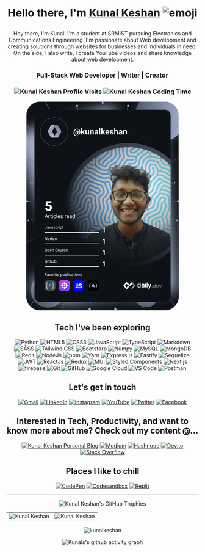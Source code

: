 <!-- <img alt="Kunal Keshan" src="<Banner URL HERE>" /> -->
<h1 align="center">
  
  Hello there, I'm [Kunal Keshan][WEBSITE]
  <img alt="emoji" width="40" src="https://media.tenor.com/KWobkKSWriwAAAAM/nerd.gif" />
</h1>

<div>
<!--   <img alt="Kunal Keshan Profile" align="right" width="30%" src="https://avatars.githubusercontent.com/u/68579547?v=4" /> -->
  <p align="center">
  Hey there, I'm Kunal! I'm a student at SRMIST pursuing Electronics and Communications Engineering. I'm passionate about Web development and creating solutions through websites for businesses and individuals in need. On the side, I also write, I create YouTube videos and share knowledge about web development.
  </p>
  <h3 align="center"> Full-Stack Web Developer | Writer | Creator </h3>
</div>

<h3>
  <p align="center">
    <img src="https://komarev.com/ghpvc/?username=kunalkeshan&label=Profile%20views&color=6805D3&style=for-the-badge" alt="Kunal Keshan Profile Visits" />
    <img src="https://wakatime.com/badge/user/aaa9886d-338c-47c9-b776-f0703babcd82.svg?style=for-the-badge" alt="Kunal Keshan Coding Time" />
  </p>
</h3>

<div align="center"><img src="https://github.com/kunalkeshan/kunalkeshan/blob/main/devcard.svg" width="400" alt="Kunal Keshan's Dev Card"/></p>

<div>
  <h2 align="center">Tech I've been exploring</h2>
  <p align="center"> 
  <!--   <img alt="C" src="https://img.shields.io/badge/c-%2300599C.svg?&style=for-the-badge&logo=c&logoColor=white" /> -->
  <!--   <img alt="C++" src="https://img.shields.io/badge/c++-%2300599C.svg?&style=for-the-badge&logo=c%2B%2B&ogoColor=white" /> -->
  <img alt="Python" src="https://img.shields.io/badge/python-%2314354C.svg?style=for-the-badge&logo=python&logoColor=white"/>
<!--     <img alt="Java" src="https://img.shields.io/badge/java-%23ED8B00.svg?&style=for-the-badge&logo=java&logoColor=white" /> -->
    <img alt="HTML5" src="https://img.shields.io/badge/html5-%23E34F26.svg?&style=for-the-badge&logo=html5&logoColor=white" />
    <img alt="CSS3" src="https://img.shields.io/badge/css3-%231572B6.svg?&style=for-the-badge&logo=css3&logoColor=white" />
    <img alt="JavaScript" src="https://img.shields.io/badge/javascript-%23323330.svg?&style=for-the-badge&logo=javascript&logoColor=%23F7DF1E" />
    <img alt="TypeScript" src="https://img.shields.io/badge/typescript-%23007ACC.svg?style=for-the-badge&logo=typescript&logoColor=white" />
    <img alt="Markdown" src="https://img.shields.io/badge/markdown-%23000000.svg?style=for-the-badge&logo=markdown&logoColor=white" />
<!--     <img alt="PHP" src="https://img.shields.io/badge/php-%23777BB4.svg?style=for-the-badge&logo=php&logoColor=white" /> -->
    <img alt="SASS" src="https://img.shields.io/badge/SASS-hotpink.svg?style=for-the-badge&logo=SASS&logoColor=white" />
    <img alt="Tailwind CSS" src="https://img.shields.io/badge/tailwindcss-%2338B2AC.svg?style=for-the-badge&logo=tailwind-css&logoColor=white" />
    <img alt="Bootstarp" src="https://img.shields.io/badge/bootstrap-%23563D7C.svg?style=for-the-badge&logo=bootstrap&logoColor=white" />
  <!--   <img alt="TensorFlow" src="https://img.shields.io/badge/TensorFlow-FF6F00?style=for-the-badge&logo=TensorFlow&logoColor=white" /> -->
  <!--   <img alt="scikit learn" src="https://img.shields.io/badge/scikit_learn-F7931E?style=for-the-badge&logo=scikit-learn&logoColor=white" />   -->
  <!--   <img alt="Keras" src="https://img.shields.io/badge/Keras-D00000?style=for-the-badge&logo=Keras&logoColor=white" /> -->
    <img alt="Numpy" src="https://img.shields.io/badge/Numpy-777BB4?style=for-the-badge&logo=numpy&logoColor=white" />
  <!--   <img alt="Pandas" src="https://img.shields.io/badge/Pandas-2C2D72?style=for-the-badge&logo=pandas&logoColor=white" /> -->
    <img alt="MySQL" src="https://img.shields.io/badge/MySQL-00000F?style=for-the-badge&logo=mysql&logoColor=white" />
    <img alt="MongoDB" src="https://img.shields.io/badge/MongoDB-white?style=for-the-badge&logo=mongodb&logoColor=4EA94B" />
    <img alt="Redit" src="https://img.shields.io/badge/redis-%23DD0031.svg?style=for-the-badge&logo=redis&logoColor=white" />
    <img alt="NodeJs" src="https://img.shields.io/badge/Node.js-339933?style=for-the-badge&logo=nodedotjs&logoColor=white" />
    <img alt="npm" src="https://img.shields.io/badge/npm-CB3837?style=for-the-badge&logo=npm&logoColor=white" />
    <img alt="Yarn" src="https://img.shields.io/badge/yarn-%232C8EBB.svg?style=for-the-badge&logo=yarn&logoColor=white" />
    <img alt="Express.js" src="https://img.shields.io/badge/Express.js-000000?style=for-the-badge&logo=express&logoColor=white" />
    <img alt="Fastify" src="https://img.shields.io/badge/fastify-%23000000.svg?style=for-the-badge&logo=fastify&logoColor=white"/>
    <img alt="Sequelize" src="https://img.shields.io/badge/Sequelize-52B0E7?style=for-the-badge&logo=Sequelize&logoColor=white" />
    <img alt="JWT" src="https://img.shields.io/badge/JWT-black?style=for-the-badge&logo=JSON%20web%20tokens" />
  <!--   <img alt="OpenCV" src="https://img.shields.io/badge/OpenCV-27338e?style=for-the-badge&logo=OpenCV&logoColor=white" /> -->
    <img alt="ReactJs" src="https://img.shields.io/badge/React-20232A?style=for-the-badge&logo=react&logoColor=61DAFB" />
    <img alt="Redux" src="https://img.shields.io/badge/redux-%23593d88.svg?style=for-the-badge&logo=redux&logoColor=white" />
    <img alt="MUI" src="https://img.shields.io/badge/MUI-%230081CB.svg?style=for-the-badge&logo=mui&logoColor=white" />
    <img alt="Styled Components" src="https://img.shields.io/badge/styled--components-DB7093?style=for-the-badge&logo=styled-components&logoColor=white" />
    <img alt="Next.js" src="https://img.shields.io/badge/Next-black?style=for-the-badge&logo=next.js&logoColor=white" />
  <!--   <img alt="jQuery" src="https://img.shields.io/badge/jQuery-0769AD?style=for-the-badge&logo=jquery&logoColor=white" /> -->
  <!--   <img alt="Kubernets" src="https://img.shields.io/badge/kubernetes-326ce5.svg?&style=for-the-badge&logo=kubernetes&logoColor=white" /> -->
    <img alt="firebase" src="https://img.shields.io/badge/firebase-ffca28?style=for-the-badge&logo=firebase&logoColor=black" />
    <img alt="Git" src="https://img.shields.io/badge/Git-F05032?style=for-the-badge&logo=git&logoColor=white" />
    <img alt="GitHub" src="https://img.shields.io/badge/github-%23121011.svg?style=for-the-badge&logo=github&logoColor=white" />
    <img alt="Google Cloud" src="https://img.shields.io/badge/Google_Cloud-4285F4?style=for-the-badge&logo=google-cloud&logoColor=white" />
  <!--   <img alt="Microsoft Azure" src="https://img.shields.io/badge/microsoft%20azure-0089D6?style=for-the-badge&logo=microsoft-azure&logoColor=white" /> -->
    <img alt="VS Code" src="https://img.shields.io/badge/Visual_Studio_Code-0078D4?style=for-the-badge&logo=visual%20studio%20code&logoColor=white" />
    <img alt="Postman" src="https://img.shields.io/badge/Postman-FF6C37?style=for-the-badge&logo=postman&logoColor=white" />
  <!--   <img alt="Flutter" src="https://img.shields.io/badge/Flutter-02569B?style=for-the-badge&logo=flutter&logoColor=white" /> -->
  </p>
</div>

<h2 align="center"> Let's get in touch </h2>

<div align="center">
  <a href="mailto:kunalkeshan12@gmail.com"><img alt="Gmail" src="https://img.shields.io/badge/Gmail-D14836?style=for-the-badge&logo=gmail&logoColor=white" /></a>
  <a href="https://www.linkedin.com/in/kunalkeshan/"><img alt="LinkedIn" src="https://img.shields.io/badge/linkedin-%230077B5.svg?style=for-the-badge&logo=linkedin&logoColor=white" /></a>
  <a href="https://www.instagram.com/kunalkeshan/"><img alt="Instagram" src="https://img.shields.io/badge/instagram-%23E4405F.svg?style=for-the-badge&logo=Instagram&logoColor=white" /></a>
  <a href="https://www.youtube.com/channel/UCwVRztzBdqgB_Y9hkMX3lZA"><img alt="YouTube" src="https://img.shields.io/badge/YouTube-%23FF0000.svg?style=for-the-badge&logo=YouTube&logoColor=white" /></a>
  <a href="https://twitter.com/_kunalkeshan_"><img alt="Twitter" src="https://img.shields.io/badge/Twitter-%231DA1F2.svg?style=for-the-badge&logo=Twitter&logoColor=white" /></a>
  <a href="https://www.facebook.com/kunalkeshans/"><img alt="Facebook" src="https://img.shields.io/badge/Facebook-%231877F2.svg?style=for-the-badge&logo=Facebook&logoColor=white" /></a>
</div>

<h2 align="center"> Interested in Tech, Productivity, and want to know more about me? Check out my content @...</h2>

<div align="center">
  <a href="https://www.blog.kunalkeshan.dev"><img alt="Kunal Keshan Personal Blog" src="https://shields.io/badge/-Blog-brightgreen?style=for-the-badge&logo=appveyor" /></a>
  <a href="https://kunalkeshan.medium.com/"><img alt="Medium" src="https://img.shields.io/badge/Medium-12100E?style=for-the-badge&logo=medium&logoColor=white" /></a>
  <a href="https://hashnode.com/@kunalkeshan"><img alt="Hashnode" src="https://img.shields.io/badge/Hashnode-2962FF?style=for-the-badge&logo=hashnode&logoColor=white" /></a>
  <a href="https://dev.to/kunalkeshan"><img alt="Dev.to" src="https://img.shields.io/badge/dev.to-0A0A0A?style=for-the-badge&logo=dev.to&logoColor=white" /></a>
  <a href="https://stackoverflow.com/users/14187429/kunalkeshan"><img alt="Stack Overflow" src="https://img.shields.io/badge/-Stackoverflow-FE7A16?style=for-the-badge&logo=stack-overflow&logoColor=white" /></a>
</div>

<!-- <h2 align="center"> Project's I'm produd of </h2> -->

<h2 align="center"> Places I like to chill </h2>

<div align="center">
  <a href="https://codepen.io/kunalkeshan"><img alt="CodePen" src="https://img.shields.io/badge/Codepen-000000?style=for-the-badge&logo=codepen&logoColor=white" /></a>
  <a href="https://codesandbox.io/u/kunalkeshan"><img alt="Codesandbox" src="https://img.shields.io/badge/Codesandbox-040404?style=for-the-badge&logo=codesandbox&logoColor=DBDBDB" /></a>
  <a href="https://replit.com/@kunalkeshan"><img alt="Replit" src="https://img.shields.io/badge/Repl.it-%230D101E.svg?style=for-the-badge&logo=replit&logoColor=white" /></a>
</div>


-------

<p align="center">
  <img src="https://github-profile-trophy.vercel.app/?username=kunalkeshan&margin-w=8&margin-h=4&theme=onedark&column=-1" alt="Kunal Keshan's GitHub Trophies" />
</p>

<table align="center">
  <tr>
    <td>
      <img src="https://github-readme-stats.vercel.app/api?username=kunalkeshan&include_all_commits=true&count_private=true&show_icons=true&line_height=20&title_color=7A7ADB&icon_color=2234AE&text_color=D3D3D3&bg_color=0,000000,130F40" alt="Kunal Keshan" />
    </td>
    <td>
      <img src="https://github-readme-stats.vercel.app/api/top-langs?username=kunalkeshan&show_icons=true&locale=en&layout=compact&title_color=7A7ADB&icon_color=2234AE&text_color=D3D3D3&bg_color=0,000000,130F40" alt="Kunal Keshan" />       </td>
  </tr>
</table>

<div align="center">
  <p><img align="center" src="https://github-readme-streak-stats.herokuapp.com/?user=kunalkeshan&theme=dark" alt="kunalkeshan" /></p>
</div>

![Kunals's github activity graph](https://github-readme-activity-graph.cyclic.app/graph?username=kunalkeshan&bg_color=000000&color=ffffff&line=c800ff&point=ffffff&area=true&hide_border=true)

<!-- <div align="center">
  <img alt="kunalkeshan's Wakatime Coding Stats" src="https://wakatime.com/share/@kunalkeshan/719a1761-51c7-4c92-9938-ae833c171e60.svg" width="320" />
</div> -->
  
[WEBSITE]: https://kunalkeshan.dev
[LINKEDIN]: https://www.linkedin.com/in/kunalkeshan/
[TWITTER]: https://twitter.com/_kunalkeshan_
[INSTAGRAM]: https://www.instagram.com/kunalkeshan/
[YOUTUBE]: https://www.youtube.com/channel/UCwVRztzBdqgB_Y9hkMX3lZA
[FACEBOOK]: https://www.facebook.com/kunalkeshans/
[EMAIL]: mailto:kunalkeshan12@gmail.com

<!-- USE LATER  

Link containing image
<a href=""><img alt="" src="" /></a>

-->
